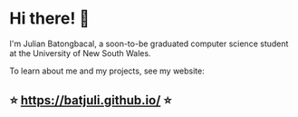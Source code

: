 # Hi there! :wave:

I'm Julian Batongbacal, a soon-to-be graduated computer science student at the University of New South Wales.

To learn about me and my projects, see my website:

## :star: https://batjuli.github.io/ :star:
